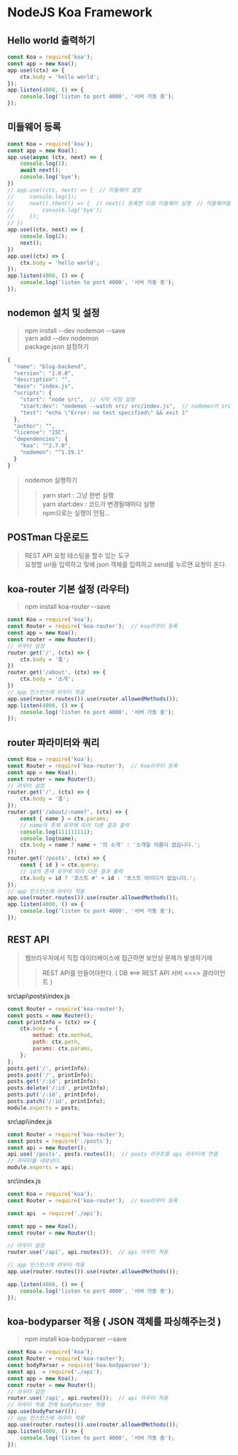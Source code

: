# NodeJS Koa Framework

## Hello world 출력하기
```JavaScript
const Koa = require('koa');
const app = new Koa();
app.use((ctx) => {
    ctx.body = 'hello world';
});
app.listen(4000, () => {
    console.log('listen to port 4000', '서버 가동 중');
});
```

## 미들웨어 등록
```JavaScript
const Koa = require('koa');
const app = new Koa();
app.use(async (ctx, next) => {
    console.log(1);
    await next();
    console.log('bye');    
})
// app.use((ctx, next) => {  // 미들웨어 설정
//     console.log(1);
//     next().then(() => {  // next() 등록한 다음 미들웨어 실행  // 미들웨어들이 끝나면 .then() 실행된다
//         console.log('bye');
//     });
// })
app.use((ctx, next) => {
    console.log(2);
    next();
})
app.use((ctx) => {
    ctx.body = 'hello world';
});
app.listen(4000, () => {
    console.log('listen to port 4000', '서버 가동 중');
});
```

## nodemon 설치 및 설정
>npm install --dev nodemon --save  
>yarn add --dev nodemon  
>package.json 설정하기  
```JavaScript
{
  "name": "blog-backend",
  "version": "1.0.0",
  "description": "",
  "main": "index.js",
  "scripts": {
    "start": "node src",  // 시작 지점 설정
    "start:dev": "nodemon --watch src/ src/index.js",  // nodemon이 src디렉터리를 주시하면서 src/index.js을 실행하도록 설정
    "test": "echo \"Error: no test specified\" && exit 1"
  },
  "author": "",
  "license": "ISC",
  "dependencies": {
    "koa": "^2.7.0",
    "nodemon": "^1.19.1"
  }
}
```  
>nodemon 실행하기  
>>yarn start : 그냥 한번 실행  
>>yarn start:dev : 코드가 변경될때마다 실행  
>> npm으로는 실행이 안됨...  
  
## POSTman 다운로드
>REST API 요청 테스팅을 할수 있는 도구  
>요청할 url을 입력하고 및에 json 객체를 입력하고 send를 누르면 요청이 온다.  

## koa-router 기본 설정 (라우터)  
>npm install koa-router --save  
```JavaScript
const Koa = require('koa');
const Router = require('koa-router');  // koa라우터 등록
const app = new Koa();
const router = new Router();
// 라우터 설정
router.get('/', (ctx) => {
    ctx.body = '홈';
})
router.get('/about', (ctx) => {
    ctx.body = '소개';
})
// app 인스턴스에 라우터 적용
app.use(router.routes()).use(router.allowedMethods());
app.listen(4000, () => {
    console.log('listen to port 4000', '서버 가동 중');
});
```  

## router 파라미터와 쿼리
```JavaScript
const Koa = require('koa');
const Router = require('koa-router');  // koa라우터 등록
const app = new Koa();
const router = new Router();
// 라우터 설정
router.get('/', (ctx) => {
    ctx.body = '홈';
});
router.get('/about/:name?', (ctx) => {
    const { name } = ctx.params;    
    // name의 존재 유무에 따라 다른 결과 출력
    console.log(111111111);
    console.log(name);
    ctx.body = name ? name + '의 소개' : '소개할 이름이 없습니다.';
});
router.get('/posts', (ctx) => {
    const { id } = ctx.query;
    // id의 존재 유무에 따라 다른 결과 출력
    ctx.body = id ? '포스트 #' + id : '포스트 아이디가 없습니다.';
});
// app 인스턴스에 라우터 적용
app.use(router.routes()).use(router.allowedMethods());
app.listen(4000, () => {
    console.log('listen to port 4000', '서버 가동 중');
});
```

## REST API
>웹브라우저에서 직접 데이터베이스에 접근하면 보안상 문제가 발생하기에  
>>REST API를 만들어야한다.  (  DB <==> REST API 서버 <==> 클라이언트  )  

src\api\posts\index.js
```JavaScript
const Router = require('koa-router');
const posts = new Router();
const printInfo = (ctx) => {
    ctx.body = {
        method: ctx.method,
        path: ctx.path,
        params: ctx.params,
    };
};
posts.get('/', printInfo);
posts.post('/', printInfo);
posts.get('/:id', printInfo);
posts.delete('/:id', printInfo);
posts.put('/:id', printInfo);
posts.patch('/:id', printInfo);
module.exports = posts;
```  
src\api\index.js
```JavaScript
const Router = require('koa-router');
const posts = require('./posts');
const api = new Router();
api.use('/posts', posts.routes());  // posts 라우트를 api 라우터에 연결
// 라우터를 내보낸다.
module.exports = api;
```
src\index.js
```JavaScript
const Koa = require('koa');
const Router = require('koa-router');  // koa라우터 등록

const api  = require('./api');

const app = new Koa();
const router = new Router();

// 라우터 설정
router.use('/api', api.routes());  // api 라우터 적용

// app 인스턴스에 라우터 적용
app.use(router.routes()).use(router.allowedMethods());

app.listen(4000, () => {
    console.log('listen to port 4000', '서버 가동 중');
});
```

## koa-bodyparser 적용 ( JSON 객체를 파싱해주는것 )
>npm install koa-bodyparser --save  
```JavaScript
const Koa = require('koa');
const Router = require('koa-router');
const bodyParser = require('koa-bodyparser');
const api  = require('./api');
const app = new Koa();
const router = new Router();
// 라우터 설정
router.use('/api', api.routes());  // api 라우터 적용
// 라우터 적용 전에 bodyParser 적용
app.use(bodyParser());
// app 인스턴스에 라우터 적용
app.use(router.routes()).use(router.allowedMethods());
app.listen(4000, () => {
    console.log('listen to port 4000', '서버 가동 중');
});
```

```JavaScript
```

```JavaScript
```

```JavaScript
```

```JavaScript
```

```JavaScript
```

```JavaScript
```